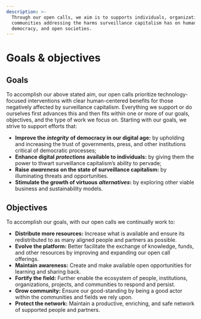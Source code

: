 ```yaml
---
description: >-
  Through our open calls, we aim is to supports individuals, organizations, and
  communities addressing the harms surveillance capitalism has on human rights,
  democracy, and open societies.
---
```


# Goals & objectives

## Goals

To accomplish our above stated aim, our open calls prioritize technology-focused interventions with clear human-centered benefits for those negatively affected by surveillance capitalism. Everything we support or do ourselves first advances this and then fits within one or more of our goals, objectives, and the type of work we focus on. Starting with our goals, we strive to support efforts that:

* **Improve the** _**integrity**_ **of democracy in our digital age:** by upholding and increasing the trust of governments, press, and other institutions critical of democratic processes;
* **Enhance digital** _**protections**_ **available to individuals:** by giving them the power to thwart surveillance capitalism’s ability to pervade;
* **Raise** _**awareness**_ **on the state of surveillance capitalism:** by illuminating threats and opportunities.
* **Stimulate the growth of virtuous** _**alternatives**_**:** by exploring other viable business and sustainability models.

## Objectives

To accomplish our goals, with our open calls we continually work to:

* **Distribute more resources:** Increase what is available and ensure its redistributed to as many aligned people and partners as possible.
* **Evolve the platform:** Better facilitate the exchange of knowledge, funds, and other resources by improving and expanding our open call offerings.
* **Maintain awareness:** Create and make available open opportunities for learning and sharing back.
* **Fortify the field:** Further enable the ecosystem of people, institutions, organizations, projects, and communities to respond and persist.
* **Grow community:** Ensure our good-standing by being a good actor within the communities and fields we rely upon.
* **Protect the network:** Maintain a productive, enriching, and safe network of supported people and partners.


